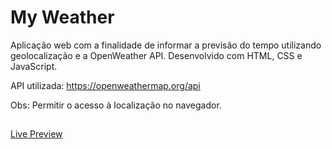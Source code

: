 # My Weather
Aplicação web com a finalidade de informar a previsão do tempo utilizando geolocalização e a OpenWeather API. Desenvolvido com HTML, CSS e JavaScript.

API utilizada: https://openweathermap.org/api

Obs: Permitir o acesso à localização no navegador.

##

<a href="">Live Preview<a>
